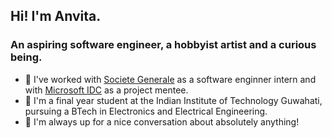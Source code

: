## Hi! I'm Anvita.

### An aspiring software engineer, a hobbyist artist and a curious being.

- 🔭 I've worked with [Societe Generale](https://www.societegenerale.com/en) as a software enginner intern and with [Microsoft IDC](https://www.microsoft.com/en-in) as a project mentee.
- 🌱 I'm a final year student at the Indian Institute of Technology Guwahati, pursuing a BTech in Electronics and Electrical Engineering.
- 💬 I'm always up for a nice conversation about absolutely anything!
<!--- 👯 I’m looking to collaborate on ...
- 🤔 I’m looking for help with ...  
- 📫 How to reach me: ...
- 😄 I love spicy ramen, white lilies and metaphors!
- ⚡ Fun fact: ... -->


